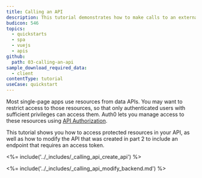 ```yaml
---
title: Calling an API
description: This tutorial demonstrates how to make calls to an external API
budicon: 546
topics:
  - quickstarts
  - spa
  - vuejs
  - apis
github:
  path: 03-calling-an-api
sample_download_required_data:
  - client
contentType: tutorial
useCase: quickstart
---
```


Most single-page apps use resources from data APIs. You may want to restrict access to those resources, so that only authenticated users with sufficient privileges can access them. Auth0 lets you manage access to these resources using [API Authorization](/api-auth).

This tutorial shows you how to access protected resources in your API, as well as how to modify the API that was created in part 2 to include an endpoint that requires an access token.

<%= include('../_includes/_calling_api_create_api') %>

<%= include('../_includes/_calling_api_modify_backend.md') %>